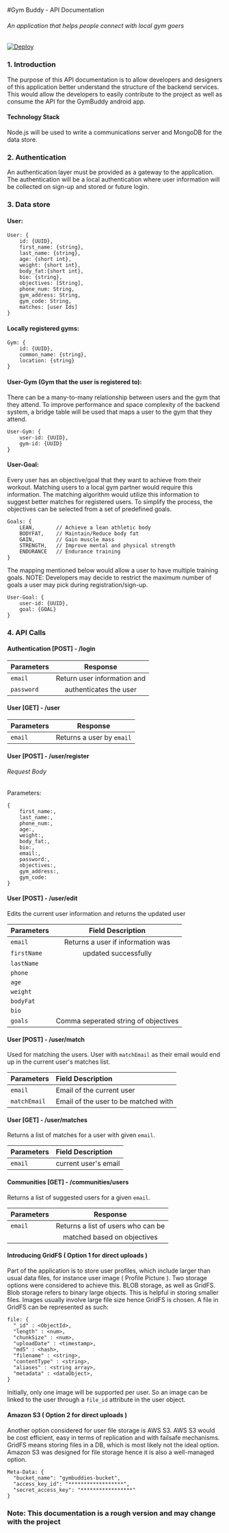 #Gym Buddy - API Documentation
###### An application that helps people connect with local gym goers

[![Deploy](https://www.herokucdn.com/deploy/button.svg)](https://heroku.com/deploy?template=https://github.com/acsant/GymBuddy)

### 1. Introduction
The purpose of this API documentation is to allow developers and designers of
this application better understand the structure of the backend services. This
would allow the developers to easily contribute to the project as well as
consume the API for the GymBuddy android app.

#### Technology Stack
Node.js will be used to write a communications server and MongoDB for the data store.

### 2. Authentication
An authentication layer must be provided as a gateway to the application. The authentication will be a local authentication where user information will be collected on sign-up and stored or future login.

### 3. Data store
#### User:
```
User: {
	id: {UUID},
	first_name: {string},
	last_name: {string},
	age: {short int},
	weight: {short int},
	body_fat:{short int},
	bio: {string},
  	objectives: [String],
	phone_num: String,
	gym_address: String,
	gym_code: String,
	matches: [user Ids]
}
```

#### Locally registered gyms:
```
Gym: {
	id: {UUID},
	common_name: {string},
	location: {string}
}
```

#### User-Gym (Gym that the user is registered to):
There can be a many-to-many relationship between users and the gym that they attend. To improve performance and space complexity of the backend system, a bridge table will be used that maps a user to the gym that they attend.

```
User-Gym: {
	user-id: {UUID},
	gym-id: {UUID}
}
```

#### User-Goal:
Every user has an objective/goal that they want to achieve from their workout. Matching users to a local gym partner would require this information. The matching algorithm would utilize this information to suggest better matches for registered users. To simplify the process, the objectives can be selected from a set of predefined goals.
```
Goals: {
	LEAN, 		// Achieve a lean athletic body
	BODYFAT, 	// Maintain/Reduce body fat
	GAIN, 		// Gain muscle mass
	STRENGTH,	// Improve mental and physical strength
	ENDURANCE	// Endurance training
}
```

The mapping mentioned below would allow a user to have multiple training goals. NOTE: Developers may decide to restrict the maximum number of goals a user may pick during registration/sign-up.

```
User-Goal: {
	user-id: {UUID},
	goal: {GOAL}
}
```

### 4. API Calls

#### Authentication [POST] - /login

| Parameters | Response 	 						|
|:-----------|:------------------------------------:|
|`email`     | Return user information and          |
|`password`  | authenticates the user               |

#### User [GET] - /user

| Parameters | Response                            |
|:-----------|:-----------------------------------:|
|`email`     |Returns a user by `email`            |


#### User [POST] - /user/register
###### Request Body

Parameters:
```
{
	first_name:,
  	last_name:,
	phone_num:,
  	age:,
  	weight:,
  	body_fat:,
  	bio:,
	email:,
	password:,
  	objectives:,
 	gym_address:,
	gym_code:
}
```

#### User [POST] - /user/edit

Edits the current user information and returns the updated
user

| Parameters | Field Description	        		|
|:-----------|:------------------------------------:|
|`email`     | Returns a user if information was    |
|`firstName` | updated successfully                 |
|`lastName`  |                                      |
|`phone`     |										|
|`age`		 |										|
|`weight`	 |										|
|`bodyFat`	 |										|
|`bio`		 |										|
|`goals`	 | Comma seperated string of objectives	|

#### User [POST] - /user/match

Used for matching the users.
User with `matchEmail` as their email would end up in the current user's matches list.


| Parameters  | Field Description  					 |
|:------------|:-------------------------------------|
| `email`	  | Email of the current user            |
| `matchEmail`| Email of the user to be  matched with|

#### User [GET] - /user/matches

Returns a list of matches for a user with given `email`.

| Parameters  | Field Description					|
|:------------|:------------------------------------|
| `email`	  | current user's email                |

#### Communities [GET] - /communities/users

Returns a list of suggested users for a given `email`.

| Parameters | Response                             |
|:-----------|:------------------------------------:|
|`email`	 | Returns a list of users who can be 	|
|			 | matched based on objectives			|

#### Introducing GridFS ( Option 1 for direct uploads )
Part of the application is to store user profiles, which include larger than usual data files, for instance user image ( Profile Picture ). Two storage options were considered to achieve this. BLOB storage, as well as GridFS. Blob storage refers to binary large objects. This is helpful in storing smaller files. Images usually involve large file size hence GridFS is chosen. A file in GridFS can be represented as such:

```
file: {
  "_id" : <ObjectId>,
  "length" : <num>,
  "chunkSize" : <num>,
  "uploadDate" : <timestamp>,
  "md5" : <hash>,
  "filename" : <string>,
  "contentType" : <string>,
  "aliases" : <string array>,
  "metadata" : <dataObject>,
}
```

Initially, only one image will be supported per user. So an image can be linked to the user through a `file_id` attribute in the user object.

#### Amazon S3 ( Option 2 for direct uploads )
Another option considered for user file storage is AWS S3. AWS S3 would be cost
efficient, easy in terms of replication and with failsafe mechanisms. GridFS means storing files in a DB, which is most likely not the ideal option. Amazon S3 was designed for file storage hence it is also a well-managed option.

```
Meta-Data: {
  "bucket_name": "gymbuddies-bucket",
  "access_key_id": "******************",
  "secret_access_key": "*****************"
}
```

### Note: This documentation is a rough version and may change with the project
